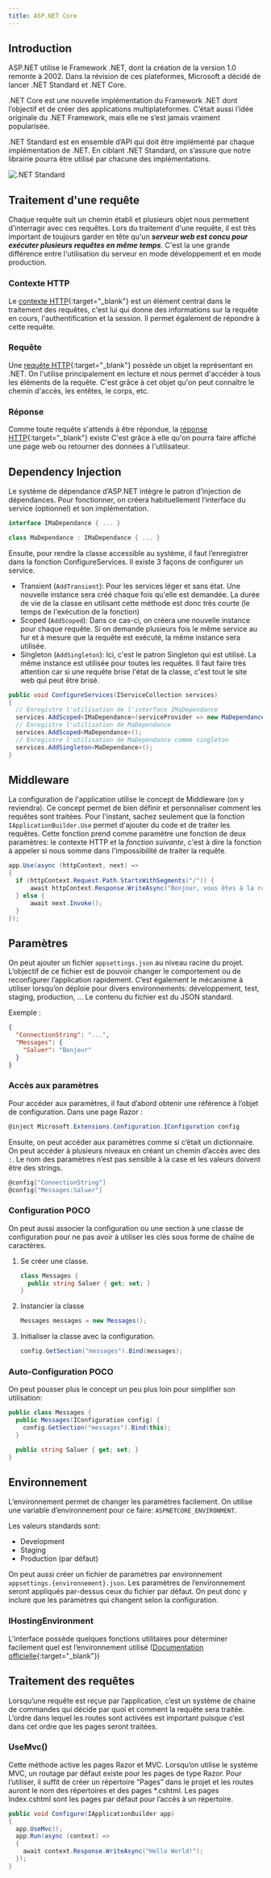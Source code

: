 ```yaml
---
title: ASP.NET Core
---
```


## Introduction

ASP.NET utilise le Framework .NET, dont la création de la version 1.0 remonte à 2002. Dans la révision de ces plateformes, Microsoft a décidé de lancer .NET Standard et .NET Core.

.NET Core est une nouvelle implémentation du Framework .NET dont l’objectif et de créer des applications multiplateformes. C’était aussi l’idée originale du .NET Framework, mais elle ne s’est jamais vraiment popularisée. 

.NET Standard est en ensemble d’API qui doit être implémenté par chaque implémentation de .NET. En ciblant .NET Standard, on s’assure que notre librairie pourra être utilisé par chacune des implémentations.

![.NET Standard](images/net-standard.png)


## Traitement d'une requête
Chaque requête suit un chemin établi et plusieurs objet nous permettent d'interragir avec ces requêtes. 
Lors du traitement d'une requête, il est très important de toujours garder en tête qu'un ***serveur web
est concu pour exécuter plusieurs requêtes en même temps***. 
C'est la une grande différence entre l'utilisation du serveur en mode développement et en mode production.

### Contexte HTTP
Le [contexte HTTP](https://docs.microsoft.com/en-us/dotnet/api/microsoft.aspnetcore.http.httpcontext){:target="_blank"}
est un élément central dans le traitement des requêtes, c'est lui qui donne des informations sur la requête en cours, l'authentification et la session. Il permet également de répondre à cette requête.

### Requête
Une [requête HTTP](https://docs.microsoft.com/en-us/dotnet/api/microsoft.aspnetcore.http.httprequest){:target="_blank"}
possède un objet la représentant en .NET. On l'utilise principalement en lecture et nous permet d'accéder à tous les éléments
de la requête. C'est grâce à cet objet qu'on peut connaître le chemin d'accès, les entêtes, le corps, etc.

### Réponse
Comme toute requête s'attends à être répondue, la [réponse HTTP](https://docs.microsoft.com/en-us/dotnet/api/microsoft.aspnetcore.http.httpresponse){:target="_blank"} existe
C'est grâce à elle qu'on pourra faire affiché une page web ou retourner des données à l'utilisateur.

## Dependency Injection
Le système de dépendance d’ASP.NET intègre le patron d’injection de dépendances. Pour fonctionner, on créera habituellement l’interface du service (optionnel) et son implémentation.
```cs
interface IMaDependance { ... }

class MaDependance : IMaDependance { ... }
```

Ensuite, pour rendre la classe accessible au système, il faut l’enregistrer dans la fonction ConfigureServices.
Il existe 3 façons de configurer un service.
- Transient (`AddTransient`):
  Pour les services léger et sans état. Une nouvelle instance sera créé chaque fois qu'elle est demandée. La durée de vie de la classe en utilisant cette méthode est donc très courte (le temps de l'exécution de la fonction)
- Scoped (`AddScoped`): 
  Dans ce cas-ci, on créera une nouvelle instance pour chaque requête. 
  Si on demande plusieurs fois le même service au fur et à mesure que la requête est exécuté, la même instance sera utilisée.
- Singleton (`AddSingleton`):
  Ici, c'est le patron Singleton qui est utilisé. La même instance est utilisée pour toutes les requêtes. 
  Il faut faire très attention car si une requête brise l'état de la classe, c'est tout le site web qui peut être brisé.

```cs
public void ConfigureServices(IServiceCollection services)
{
  // Enregistre l'utilisation de l'interface IMaDependance
  services.AddScoped<IMaDependance>(serviceProvider => new MaDependance());
  // Enregistre l'utilisation de MaDependance
  services.AddScoped<MaDependance>();
  // Enregistre l'utilisation de MaDependance comme singleton
  services.AddSingleton<MaDependance>();
}
```

## Middleware
La configuration de l'application utilise le concept de Middleware (on y reviendra).
Ce concept permet de bien définir et personnaliser comment les requêtes sont traitées. 
Pour l'instant, sachez seulement que la fonction `IApplicationBuilder.Use` permet d'ajouter du code 
et de traiter les requêtes. Cette fonction prend comme paramètre une fonction de deux paramètres:
le contexte HTTP et la *fonction suivante*, c'est à dire la fonction à appeler si nous somme dans l'impossibilité de traiter la requête.
```cs
app.Use(async (httpContext, next) =>
{
  if (httpContext.Request.Path.StartsWithSegments("/")) {
      await httpContext.Response.WriteAsync("Bonjour, vous êtes à la racine du site web!");
  } else {
      await next.Invoke();
  }
});
```

## Paramètres
On peut ajouter un fichier `appsettings.json` au niveau racine du projet. L’objectif de ce fichier est de pouvoir changer le comportement ou de reconfigurer l’application rapidement. C’est également le mécanisme à utiliser lorsqu’on déploie pour divers environnements: développement, test, staging, production, ... Le contenu du fichier est du JSON standard.

Exemple :
```json
{
  "ConnectionString": "...",
  "Messages": {
    "Saluer": "Bonjour"
  }
}
```

### Accès aux paramètres
Pour accéder aux paramètres, il faut d’abord obtenir une référence à l’objet de configuration. 
Dans une page Razor :

```cs
@inject Microsoft.Extensions.Configuration.IConfiguration config
```

Ensuite, on peut accéder aux paramètres comme si c’était un dictionnaire. On peut accéder à plusieurs niveaux en créant un chemin d’accès avec des `:`. Le nom des paramètres n’est pas sensible à la case et les valeurs doivent être des strings.

```cs
@config["ConnectionString"]
@config["Messages:Saluer"]
```

###	Configuration POCO
On peut aussi associer la configuration ou une section à une classe de configuration pour ne pas avoir à utiliser les clés sous forme de chaîne de caractères.

1. Se créer une classe.
   ```cs
   class Messages {
     public string Saluer { get; set; }
   }
   ```
2. Instancier la classe
   ```cs
   Messages messages = new Messages();
   ```
3. Initialiser la classe avec la configuration.
   ```cs
   config.GetSection("messages").Bind(messages);
   ```

### Auto-Configuration POCO
On peut pousser plus le concept un peu plus loin pour simplifier son utilisation: 
```cs
public class Messages {
  public Messages(IConfiguration config) {
    config.GetSection("messages").Bind(this);
  }

  public string Saluer { get; set; }
}
```

## Environnement
L’environnement permet de changer les paramètres facilement. On utilise une variable d’environnement pour ce faire: `ASPNETCORE_ENVIRONMENT`.

Les valeurs standards sont:
  -	Development
  - Staging
  - Production (par défaut)

On peut aussi créer un fichier de paramètres par environnement `appsettings.{environnement}.json`. Les paramètres de l’environnement seront appliqués par-dessus ceux du fichier par défaut. On peut donc y inclure que les paramètres qui changent selon la configuration.

###	IHostingEnvironment
L’interface possède quelques fonctions utilitaires pour déterminer facilement quel est l’environnement utilisé ([Documentation officielle](https://docs.microsoft.com/en-us/dotnet/api/microsoft.aspnetcore.hosting.ihostingenvironment?view=aspnetcore-2.1){:target="_blank"})


## Traitement des requêtes

Lorsqu’une requête est reçue par l’application, c’est un système de chaine de commandes qui décide par quoi et comment la requête sera traitée. L’ordre dans lequel les routes sont activées est important puisque c’est dans cet ordre que les pages seront traitées.

### UseMvc()

Cette méthode active les pages Razor et MVC. Lorsqu’on utilise le système MVC, un routage par défaut existe pour les pages de type Razor. Pour l’utiliser, il suffit de créer un répertoire “Pages” dans le projet et les routes auront le nom des répertoires et des pages *.cshtml. Les pages Index.cshtml sont les pages par défaut pour l’accès à un répertoire.

```cs
public void Configure(IApplicationBuilder app)
{
  app.UseMvc();
  app.Run(async (context) =>
  {
    await context.Response.WriteAsync("Hello World!");
  });
}
```
